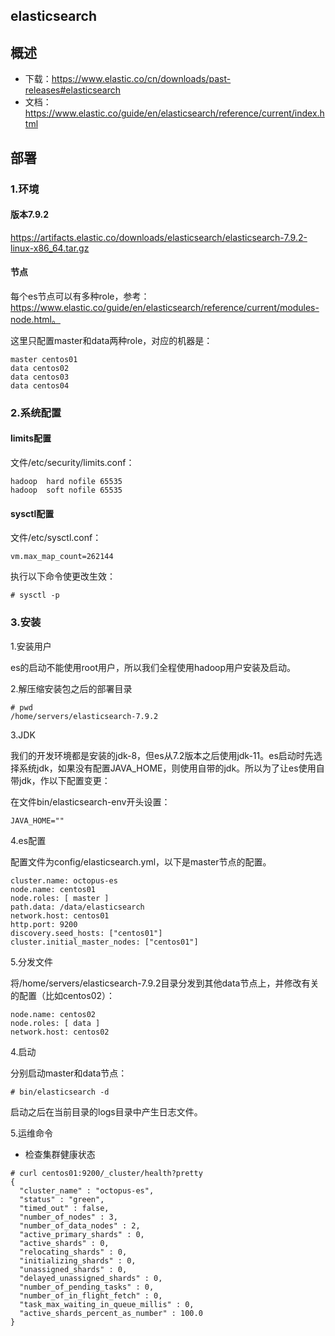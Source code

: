 ## elasticsearch

## 概述

- 下载：https://www.elastic.co/cn/downloads/past-releases#elasticsearch
- 文档：https://www.elastic.co/guide/en/elasticsearch/reference/current/index.html

## 部署

### 1.环境

#### 版本7.9.2

https://artifacts.elastic.co/downloads/elasticsearch/elasticsearch-7.9.2-linux-x86_64.tar.gz

#### 节点

每个es节点可以有多种role，参考：https://www.elastic.co/guide/en/elasticsearch/reference/current/modules-node.html。

这里只配置master和data两种role，对应的机器是：

```
master centos01
data centos02
data centos03
data centos04
```

### 2.系统配置

#### limits配置

文件/etc/security/limits.conf：

```
hadoop  hard nofile 65535
hadoop  soft nofile 65535
```

#### sysctl配置

文件/etc/sysctl.conf：

```
vm.max_map_count=262144
```

执行以下命令使更改生效：

```
# sysctl -p
```

### 3.安装

1.安装用户

es的启动不能使用root用户，所以我们全程使用hadoop用户安装及启动。

2.解压缩安装包之后的部署目录

```
# pwd
/home/servers/elasticsearch-7.9.2
```

3.JDK

我们的开发环境都是安装的jdk-8，但es从7.2版本之后使用jdk-11。es启动时先选择系统jdk，如果没有配置JAVA_HOME，则使用自带的jdk。所以为了让es使用自带jdk，作以下配置变更：

在文件bin/elasticsearch-env开头设置：

```
JAVA_HOME=""
```

4.es配置

配置文件为config/elasticsearch.yml，以下是master节点的配置。

```
cluster.name: octopus-es
node.name: centos01
node.roles: [ master ]
path.data: /data/elasticsearch
network.host: centos01
http.port: 9200
discovery.seed_hosts: ["centos01"]
cluster.initial_master_nodes: ["centos01"]
```

5.分发文件

将/home/servers/elasticsearch-7.9.2目录分发到其他data节点上，并修改有关的配置（比如centos02）：

```
node.name: centos02
node.roles: [ data ]
network.host: centos02
```

4.启动

分别启动master和data节点：

```
# bin/elasticsearch -d
```

启动之后在当前目录的logs目录中产生日志文件。

5.运维命令

- 检查集群健康状态

```
# curl centos01:9200/_cluster/health?pretty
{
  "cluster_name" : "octopus-es",
  "status" : "green",
  "timed_out" : false,
  "number_of_nodes" : 3,
  "number_of_data_nodes" : 2,
  "active_primary_shards" : 0,
  "active_shards" : 0,
  "relocating_shards" : 0,
  "initializing_shards" : 0,
  "unassigned_shards" : 0,
  "delayed_unassigned_shards" : 0,
  "number_of_pending_tasks" : 0,
  "number_of_in_flight_fetch" : 0,
  "task_max_waiting_in_queue_millis" : 0,
  "active_shards_percent_as_number" : 100.0
}
```

